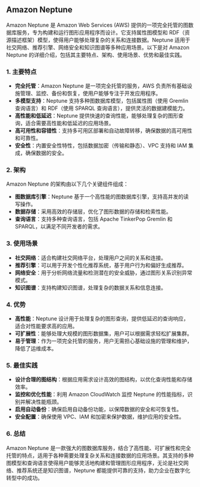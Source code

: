 ## Amazon Neptune

Amazon Neptune 是 Amazon Web Services (AWS) 提供的一项完全托管的图数据库服务，专为构建和运行图形应用程序而设计。它支持属性图模型和 RDF（资源描述框架）模型，使得用户能够处理复杂的关系和连接数据。Neptune 适用于社交网络、推荐引擎、网络安全和知识图谱等多种应用场景。以下是对 Amazon Neptune 的详细介绍，包括其主要特点、架构、使用场景、优势和最佳实践。

### 1. **主要特点**
- **完全托管**：Amazon Neptune 是一项完全托管的服务，AWS 负责所有基础设施管理、监控、备份和恢复，使用户能够专注于开发应用程序。
- **多模型支持**：Neptune 支持多种图数据库模型，包括属性图（使用 Gremlin 查询语言）和 RDF（使用 SPARQL 查询语言），提供灵活的数据建模能力。
- **高性能和低延迟**：Neptune 提供快速的查询性能，能够处理复杂的图形查询，适合需要高性能和低延迟的应用场景。
- **高可用性和容错性**：支持多可用区部署和自动故障转移，确保数据的高可用性和可靠性。
- **安全性**：内置安全性特性，包括数据加密（传输和静态）、VPC 支持和 IAM 集成，确保数据的安全。

### 2. **架构**
Amazon Neptune 的架构由以下几个关键组件组成：
- **图数据库引擎**：Neptune 基于一个高性能的图数据库引擎，支持高并发的读写操作。
- **数据存储**：采用高效的存储层，优化了图形数据的存储和检索性能。
- **查询语言**：支持多种查询语言，包括 Apache TinkerPop Gremlin 和 SPARQL，以满足不同开发者的需求。

### 3. **使用场景**
- **社交网络**：适合构建社交网络平台，处理用户之间的关系和连接。
- **推荐引擎**：可以用于开发个性化推荐系统，基于用户行为和偏好生成推荐。
- **网络安全**：用于分析网络流量和检测潜在的安全威胁，通过图形关系识别异常模式。
- **知识图谱**：支持构建知识图谱，处理复杂的数据关系和信息连接。

### 4. **优势**
- **高性能**：Neptune 设计用于处理复杂的图形查询，提供低延迟的查询响应，适合对性能要求高的应用。
- **可扩展性**：能够处理大规模的图形数据集，用户可以根据需求轻松扩展集群。
- **易于管理**：作为一项完全托管的服务，用户无需担心基础设施的管理和维护，降低了运维成本。

### 5. **最佳实践**
- **设计合理的图结构**：根据应用需求设计高效的图结构，以优化查询性能和存储效率。
- **监控和优化性能**：利用 Amazon CloudWatch 监控 Neptune 的性能指标，识别并解决性能瓶颈。
- **启用自动备份**：确保启用自动备份功能，以保障数据的安全和可恢复性。
- **安全配置**：确保使用 VPC、IAM 和加密来保护数据，维护应用的安全性。

### 6. **总结**
Amazon Neptune 是一款强大的图数据库服务，结合了高性能、可扩展性和完全托管的特点，适用于各种需要处理复杂关系和连接数据的应用场景。其支持的多种图模型和查询语言使得用户能够灵活地构建和管理图形应用程序，无论是社交网络、推荐系统还是知识图谱，Neptune 都能提供可靠的支持，助力企业在数字化转型中的成功。